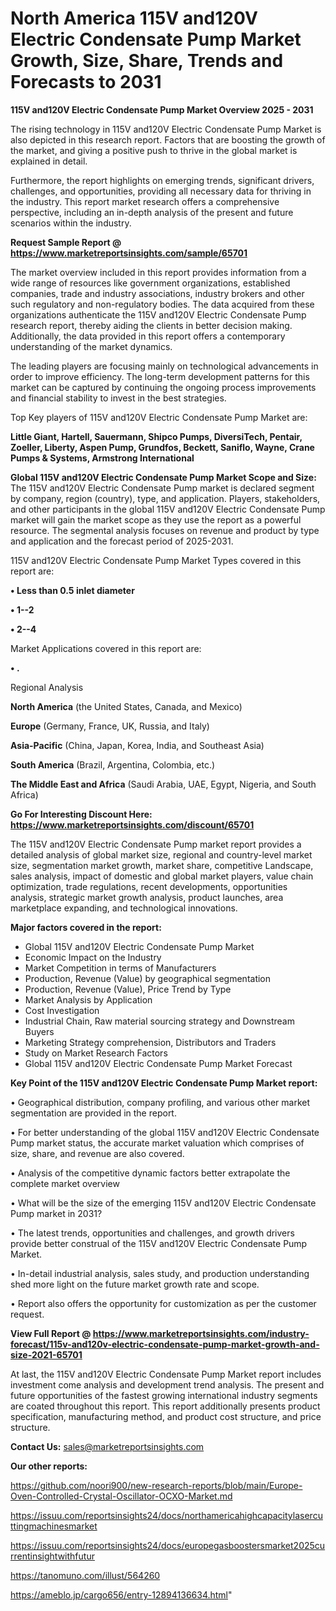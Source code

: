 # North America 115V and120V Electric Condensate Pump Market Growth, Size, Share, Trends and Forecasts to 2031

<Strong> 115V and120V Electric Condensate Pump Market Overview 2025 - 2031</strong>

The rising technology in 115V and120V Electric Condensate Pump Market is also depicted in this research report. Factors that are boosting the growth of the market, and giving a positive push to thrive in the global market is explained in detail.

Furthermore, the report highlights on emerging trends, significant drivers, challenges, and opportunities, providing all necessary data for thriving in the industry. This report market research offers a comprehensive perspective, including an in-depth analysis of the present and future scenarios within the industry.

<strong>Request Sample Report @ <a href=https://www.marketreportsinsights.com/sample/65701>https://www.marketreportsinsights.com/sample/65701</a></strong>

The market overview included in this report provides information from a wide range of resources like government organizations, established companies, trade and industry associations, industry brokers and other such regulatory and non-regulatory bodies. The data acquired from these organizations authenticate the 115V and120V Electric Condensate Pump research report, thereby aiding the clients in better decision making. Additionally, the data provided in this report offers a contemporary understanding of the market dynamics.

The leading players are focusing mainly on technological advancements in order to improve efficiency. The long-term development patterns for this market can be captured by continuing the ongoing process improvements and financial stability to invest in the best strategies.

Top Key players of 115V and120V Electric Condensate Pump Market are:

<strong>Little Giant, Hartell, Sauermann, Shipco Pumps, DiversiTech, Pentair, Zoeller, Liberty, Aspen Pump, Grundfos, Beckett, Saniflo, Wayne, Crane Pumps & Systems, Armstrong International</strong>

<strong><b>Global 115V and120V Electric Condensate Pump Market Scope and Size:</b></strong>
The 115V and120V Electric Condensate Pump market is declared segment by company, region (country), type, and application. Players, stakeholders, and other participants in the global 115V and120V Electric Condensate Pump market will gain the market scope as they use the report as a powerful resource. The segmental analysis focuses on revenue and product by type and application and the forecast period of 2025-2031.

115V and120V Electric Condensate Pump Market Types covered in this report are:

<strong>• Less than 0.5 inlet diameter

• 1--2

• 2--4</strong>

Market Applications covered in this report are:

<strong>• .</strong> 

Regional Analysis

<strong>North America</strong> (the United States, Canada, and Mexico)

<strong>Europe</strong> (Germany, France, UK, Russia, and Italy)

<strong>Asia-Pacific</strong> (China, Japan, Korea, India, and Southeast Asia)

<strong>South America</strong> (Brazil, Argentina, Colombia, etc.)

<strong>The Middle East and Africa</strong> (Saudi Arabia, UAE, Egypt, Nigeria, and South Africa)

<strong>Go For Interesting Discount Here: <a href=https://www.marketreportsinsights.com/discount/65701>https://www.marketreportsinsights.com/discount/65701</a></strong>

The 115V and120V Electric Condensate Pump market report provides a detailed analysis of global market size, regional and country-level market size, segmentation market growth, market share, competitive Landscape, sales analysis, impact of domestic and global market players, value chain optimization, trade regulations, recent developments, opportunities analysis, strategic market growth analysis, product launches, area marketplace expanding, and technological innovations.

<strong><b>Major factors covered in the report:</b></strong>
<ul>
  <li>Global 115V and120V Electric Condensate Pump Market </li>
  <li>Economic Impact on the Industry</li>
  <li>Market Competition in terms of Manufacturers</li>
  <li>Production, Revenue (Value) by geographical segmentation</li>
  <li>Production, Revenue (Value), Price Trend by Type</li>
  <li>Market Analysis by Application</li>
  <li>Cost Investigation</li>
  <li>Industrial Chain, Raw material sourcing strategy and Downstream Buyers</li>
  <li>Marketing Strategy comprehension, Distributors and Traders</li>
  <li>Study on Market Research Factors</li>
  <li>Global 115V and120V Electric Condensate Pump Market Forecast</li>
</ul>

<strong><b>Key Point of the 115V and120V Electric Condensate Pump Market report:</b></strong>

• Geographical distribution, company profiling, and various other market segmentation are provided in the report.

• For better understanding of the global 115V and120V Electric Condensate Pump market status, the accurate market valuation which comprises of size, share, and revenue are also covered.

• Analysis of the competitive dynamic factors better extrapolate the complete market overview

• What will be the size of the emerging 115V and120V Electric Condensate Pump market in 2031?

• The latest trends, opportunities and challenges, and growth drivers provide better construal of the 115V and120V Electric Condensate Pump Market.

• In-detail industrial analysis, sales study, and production understanding shed more light on the future market growth rate and scope.

• Report also offers the opportunity for customization as per the customer request.

<strong><b>View Full Report @ <a href=https://www.marketreportsinsights.com/industry-forecast/115v-and120v-electric-condensate-pump-market-growth-and-size-2021-65701>https://www.marketreportsinsights.com/industry-forecast/115v-and120v-electric-condensate-pump-market-growth-and-size-2021-65701</a></b></strong>


At last, the 115V and120V Electric Condensate Pump Market report includes investment come analysis and development trend analysis. The present and future opportunities of the fastest growing international industry segments are coated throughout this report. This report additionally presents product specification, manufacturing method, and product cost structure, and price structure.

<strong>Contact Us:</strong>
sales@marketreportsinsights.com

<strong>Our other reports:</strong>

<a href=https://github.com/noori900/new-research-reports/blob/main/Europe-Oven-Controlled-Crystal-Oscillator-OCXO-Market.md>https://github.com/noori900/new-research-reports/blob/main/Europe-Oven-Controlled-Crystal-Oscillator-OCXO-Market.md</a>

<a href=https://issuu.com/reportsinsights24/docs/northamericahighcapacitylasercuttingmachinesmarket>https://issuu.com/reportsinsights24/docs/northamericahighcapacitylasercuttingmachinesmarket</a>

<a href=https://issuu.com/reportsinsights24/docs/europegasboostersmarket2025currentinsightwithfutur>https://issuu.com/reportsinsights24/docs/europegasboostersmarket2025currentinsightwithfutur</a>

<a href=https://tanomuno.com/illust/564260>https://tanomuno.com/illust/564260</a>

<a href=https://ameblo.jp/cargo656/entry-12894136634.html>https://ameblo.jp/cargo656/entry-12894136634.html</a>"

